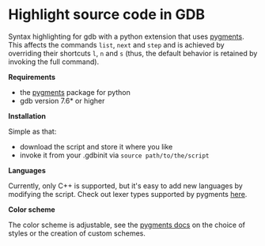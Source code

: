 Highlight source code in GDB
============================

Syntax highlighting for gdb with a python extension that uses
[pygments](http://http://pygments.org/). This affects the commands `list`, `next` and `step` and is
achieved by overriding their shortcuts `l`, `n` and `s` (thus, the default behavior is retained by
invoking the full command).

**Requirements**

* the [pygments](http://http://pygments.org/) package for python
* gdb version 7.6\* or higher

**Installation**

Simple as that:

* download the script and store it where you like
* invoke it from your .gdbinit via `source path/to/the/script`

**Languages**

Currently, only C++ is supported, but it's easy to add new languages by modifying the script. Check
out lexer types supported by pygments [here](http://pygments.org/docs/lexers/).

**Color scheme**

The color scheme is adjustable, see the [pygments docs](http://pygments.org/docs/styles/) on the
choice of styles or the creation of custom schemes.
